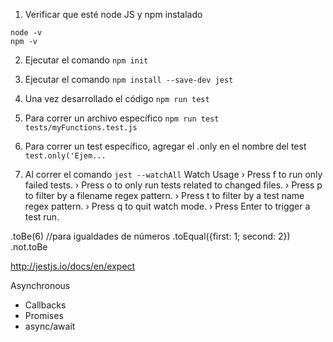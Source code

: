 
1. Verificar que esté node JS y npm instalado
```
node -v
npm -v
```


2. Ejecutar el comando
`npm init`

3. Ejecutar el comando
`npm install --save-dev jest`

4. Una vez desarrollado el código
`npm run test`

5. Para correr un archivo específico
`npm run test  tests/myFunctions.test.js`

6. Para correr un test específico, agregar el .only en el nombre del test
`test.only('Ejem...`

7. Al correr el comando `jest --watchAll`
Watch Usage
 › Press f to run only failed tests.
 › Press o to only run tests related to changed files.
 › Press p to filter by a filename regex pattern.
 › Press t to filter by a test name regex pattern.
 › Press q to quit watch mode.
 › Press Enter to trigger a test run.

.toBe(6)  //para igualdades de números
.toEqual({first: 1; second: 2})
.not.toBe


http://jestjs.io/docs/en/expect


Asynchronous
* Callbacks
* Promises
* async/await